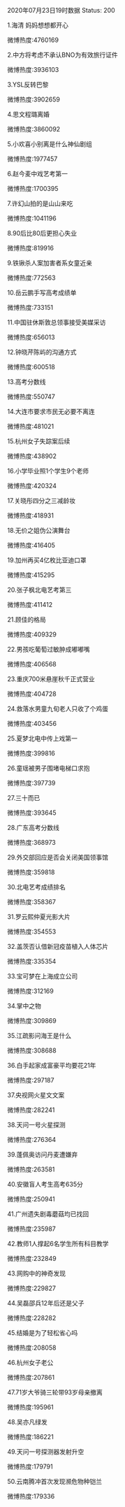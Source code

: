 2020年07月23日19时数据
Status: 200

1.海清 妈妈想想都开心

微博热度:4760169

2.中方将考虑不承认BNO为有效旅行证件

微博热度:3936103

3.YSL反转巴黎

微博热度:3902659

4.思文程璐离婚

微博热度:3860092

5.小欢喜小别离是什么神仙剧组

微博热度:1977457

6.赵今麦中戏艺考第一

微博热度:1700395

7.许幻山拍的是山山来吃

微博热度:1041196

8.90后比80后更担心失业

微博热度:819916

9.铁锹杀人案加害者系女童近亲

微博热度:772563

10.岳云鹏手写高考成绩单

微博热度:733151

11.中国驻休斯敦总领事接受美媒采访

微博热度:656013

12.钟晓芹陈屿的沟通方式

微博热度:600518

13.高考分数线

微博热度:550747

14.大连市要求市民无必要不离连

微博热度:481021

15.杭州女子失踪案后续

微博热度:438902

16.小学毕业照1个学生9个老师

微博热度:420324

17.关晓彤四分之三减龄妆

微博热度:418931

18.无价之姐伪公演舞台

微博热度:416405

19.加州再买4亿枚比亚迪口罩

微博热度:415295

20.张子枫北电艺考第三

微博热度:411412

21.顾佳的格局

微博热度:409329

22.男孩吃葡萄过敏肿成嘟嘟嘴

微博热度:406568

23.重庆700米悬崖秋千正式营业

微博热度:404728

24.救落水男童九旬老人只收了个鸡蛋

微博热度:403456

25.夏梦北电中传上戏第一

微博热度:399816

26.童瑶被男子围堵电梯口求抱

微博热度:397739

27.三十而已

微博热度:393645

28.广东高考分数线

微博热度:368973

29.外交部回应是否会关闭美国领事馆

微博热度:359818

30.北电艺考成绩排名

微博热度:358367

31.罗云熙仲夏光影大片

微博热度:354553

32.盖茨否认借新冠疫苗植入人体芯片

微博热度:335354

33.宝可梦在上海成立公司

微博热度:312169

34.掌中之物

微博热度:309869

35.江疏影问海王是什么

微博热度:308688

36.白手起家成富豪平均要花21年

微博热度:297187

37.央视网火星文文案

微博热度:282241

38.天问一号火星探测

微博热度:276364

39.蓬佩奥访问丹麦遭嫌弃

微博热度:263581

40.安徽盲人考生高考635分

微博热度:250941

41.广州遗失剧毒蘑菇均已找回

微博热度:235987

42.教师1人撑起6名学生所有科目教学

微博热度:232849

43.网购中的神奇发现

微博热度:229827

44.吴磊邵兵12年后还是父子

微博热度:228282

45.结婚是为了轻松省心吗

微博热度:208058

46.杭州女子老公

微博热度:207861

47.71岁大爷骑三轮带93岁母亲撤离

微博热度:195961

48.吴亦凡绿发

微博热度:186221

49.天问一号探测器发射升空

微博热度:179791

50.云南腾冲首次发现濒危物种铠兰

微博热度:179336

